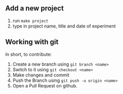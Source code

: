 ## Add a new project

1. run `make project`
1. type in project name, title and date of experiment


## Working with git

In short, to contribute:

1. Create a new branch using `git branch <name>`
1. Switch to it using `git checkout <name>`
1. Make changes and commit
1. Push the Branch using `git push -u origin <name>`
1. Open a Pull Request on github.
